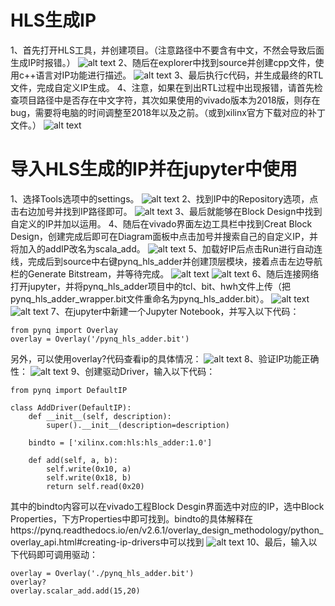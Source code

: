 # HLS生成IP
1、首先打开HLS工具，并创建项目。（注意路径中不要含有中文，不然会导致后面生成IP时报错。）
![alt text](image-3.png)
2、随后在explorer中找到source并创建cpp文件，使用c++语言对IP功能进行描述。
![alt text](image-4.png)
3、最后执行c代码，并生成最终的RTL文件，完成自定义IP生成。
4、注意，如果在到出RTL过程中出现报错，请首先检查项目路径中是否存在中文字符，其次如果使用的vivado版本为2018版，则存在bug，需要将电脑的时间调整至2018年以及之前。（或到xilinx官方下载对应的补丁文件。）
![alt text](image-5.png)

# 导入HLS生成的IP并在jupyter中使用
1、选择Tools选项中的settings。
![alt text](image-6.png)
2、找到IP中的Repository选项，点击右边加号并找到IP路径即可。
![alt text](image-7.png)
3、最后就能够在Block Design中找到自定义的IP并加以运用。
4、随后在vivado界面左边工具栏中找到Creat Block Design，创建完成后即可在Diagram面板中点击加号并搜索自己的自定义IP，并将加入的addIP改名为scala_add。
![alt text](image-8.png)
5、加载好IP后点击Run进行自动连线，完成后到source中右键pynq_hls_adder并创建顶层模块，接着点击左边导航栏的Generate Bitstream，并等待完成。
![alt text](image-9.png)
![alt text](image-10.png)
6、随后连接网络打开jupyter，并将pynq_hls_adder项目中的tcl、bit、hwh文件上传（把pynq_hls_adder_wrapper.bit文件重命名为pynq_hls_adder.bit）。
![alt text](image-11.png)
![alt text](image-13.png)
7、在jupyter中新建一个Jupyter Notebook，并写入以下代码：
```
from pynq import Overlay
overlay = Overlay('/pynq_hls_adder.bit')
```
另外，可以使用overlay?代码查看ip的具体情况：
![alt text](image-12.png)
8、验证IP功能正确性：
![alt text](image-14.png)
9、创建驱动Driver，输入以下代码：
```
from pynq import DefaultIP
 
class AddDriver(DefaultIP):
    def __init__(self, description):
        super().__init__(description=description)
 
    bindto = ['xilinx.com:hls:hls_adder:1.0']
 
    def add(self, a, b):
        self.write(0x10, a)
        self.write(0x18, b)
        return self.read(0x20)
```
其中的bindto内容可以在vivado工程Block Desgin界面选中对应的IP，选中Block Properties，下方Properties中即可找到。bindto的具体解释在https://pynq.readthedocs.io/en/v2.6.1/overlay_design_methodology/python_overlay_api.html#creating-ip-drivers中可以找到
![alt text](image-15.png)
10、最后，输入以下代码即可调用驱动：
 ```
 overlay = Overlay('./pynq_hls_adder.bit')
overlay?
overlay.scalar_add.add(15,20)
 ```
